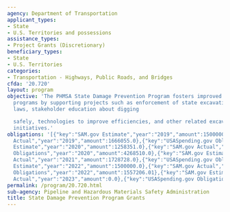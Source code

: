 ```yaml
---
agency: Department of Transportation
applicant_types:
- State
- U.S. Territories and possessions
assistance_types:
- Project Grants (Discretionary)
beneficiary_types:
- State
- U.S. Territories
categories:
- Transportation - Highways, Public Roads, and Bridges
cfda: '20.720'
layout: program
objective: 'The PHMSA State Damage Prevention Program fosters improved damage prevention
  programs by supporting projects such as enforcement of state excavation damage prevention
  laws, stakeholder education about digging

  safely, technologies to improve efficiencies, and other related excavation safety
  initiatives.'
obligations: '[{"key":"SAM.gov Estimate","year":"2019","amount":1500000.0},{"key":"SAM.gov
  Actual","year":"2019","amount":1666055.0},{"key":"USASpending.gov Obligations","year":"2019","amount":1186999.31},{"key":"SAM.gov
  Estimate","year":"2020","amount":1258351.0},{"key":"SAM.gov Actual","year":"2020","amount":1255051.0},{"key":"USASpending.gov
  Obligations","year":"2020","amount":4268510.0},{"key":"SAM.gov Estimate","year":"2021","amount":1728728.0},{"key":"SAM.gov
  Actual","year":"2021","amount":1728728.0},{"key":"USASpending.gov Obligations","year":"2021","amount":1635728.0},{"key":"SAM.gov
  Estimate","year":"2022","amount":1500000.0},{"key":"SAM.gov Actual","year":"2022","amount":1663516.0},{"key":"USASpending.gov
  Obligations","year":"2022","amount":1557206.01},{"key":"SAM.gov Estimate","year":"2023","amount":1550000.0},{"key":"SAM.gov
  Actual","year":"2023","amount":0.0},{"key":"USASpending.gov Obligations","year":"2023","amount":-301113.3}]'
permalink: /program/20.720.html
sub-agency: Pipeline and Hazardous Materials Safety Administration
title: State Damage Prevention Program Grants
---
```

